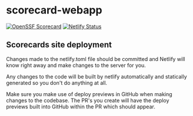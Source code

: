 # scorecard-webapp

[![OpenSSF Scorecard](https://api.securityscorecards.dev/projects/github.com/ossf/scorecard-webapp/badge)](https://api.securityscorecards.dev/projects/github.com/ossf/scorecard-webapp)
[![Netlify Status](https://api.netlify.com/api/v1/badges/d631bbe2-0e67-48ae-81a7-d7015195c9fd/deploy-status)](https://app.netlify.com/sites/ossf-scorecard/deploys)

## Scorecards site deployment

Changes made to the netlify.toml file should be committed and Netlify will know right away and make changes to the server for you.

Any changes to the code will be built by netlify automatically and statically generated so you don't do anything at all.

Make sure you make use of deploy previews in GitHub when making changes to the codebase. The PR's you create will have the deploy previews built into GitHub within the PR which should appear.
